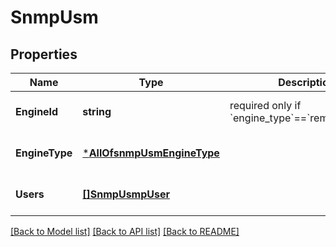 # SnmpUsm

## Properties
Name | Type | Description | Notes
------------ | ------------- | ------------- | -------------
**EngineId** | **string** | required only if &#x60;engine_type&#x60;&#x3D;&#x3D;&#x60;remote_engine&#x60; | [optional] [default to null]
**EngineType** | [***AllOfsnmpUsmEngineType**](AllOfsnmpUsmEngineType.md) |  | [optional] [default to null]
**Users** | [**[]SnmpUsmpUser**](snmp_usmp_user.md) |  | [optional] [default to null]

[[Back to Model list]](../README.md#documentation-for-models) [[Back to API list]](../README.md#documentation-for-api-endpoints) [[Back to README]](../README.md)

